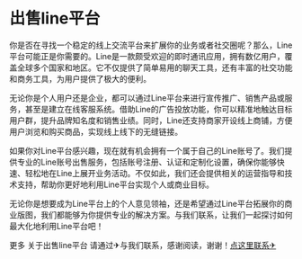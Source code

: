 # 出售line平台

你是否在寻找一个稳定的线上交流平台来扩展你的业务或者社交圈呢？那么，Line平台可能正是你需要的。Line是一款颇受欢迎的即时通讯应用，拥有数亿用户，覆盖全球多个国家和地区。它不仅提供了简单易用的聊天工具，还有丰富的社交功能和商务工具，为用户提供了极大的便利。

无论你是个人用户还是企业，都可以通过Line平台来进行宣传推广、销售产品或服务，甚至是建立在线客服系统。借助Line的广告投放功能，你可以精准地触达目标用户群，提升品牌知名度和销售业绩。同时，Line还支持商家开设线上商铺，方便用户浏览和购买商品，实现线上线下的无缝链接。

如果你对Line平台感兴趣，现在就有机会拥有一个属于自己的Line账号了。我们提供专业的Line账号出售服务，包括账号注册、认证和定制化设置，确保你能够快速、轻松地在Line上展开业务活动。不仅如此，我们还会提供相关的运营指导和技术支持，帮助你更好地利用Line平台实现个人或商业目标。

无论你是想要成为Line平台上的个人意见领袖，还是希望通过Line平台拓展你的商业版图，我们都能够为你提供专业的解决方案。与我们联系，让我们一起探讨如何最大化地利用Line平台吧！

更多 关于出售line平台 请通过✈与我们联系，感谢阅读，谢谢！[点这里联系✈](https://sms.k02.cc)